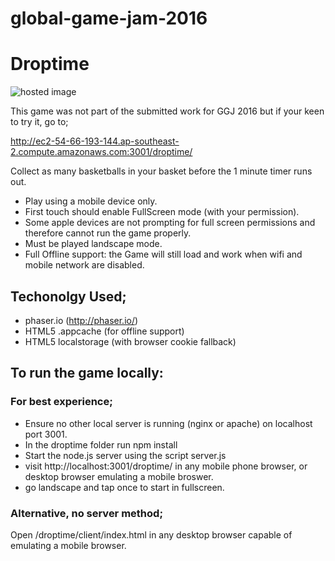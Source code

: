 # global-game-jam-2016

# Droptime

![hosted image](http://s6.postimg.org/xuuvi6ki9/droptime.png)

This game was not part of the submitted work for GGJ 2016 but if your keen to try it, go to;

http://ec2-54-66-193-144.ap-southeast-2.compute.amazonaws.com:3001/droptime/

Collect as many basketballs in your basket before the 1 minute timer runs out.

- Play using a mobile device only.
- First touch should enable FullScreen mode (with your permission).
- Some apple devices are not prompting for full screen permissions and therefore cannot run the game properly.
- Must be played landscape mode.
- Full Offline support: the Game will still load and work when wifi and mobile network are disabled.

## Techonolgy Used;

- phaser.io (http://phaser.io/)
- HTML5 .appcache (for offline support)
- HTML5 localstorage (with browser cookie fallback)

## To run the game locally:

### For best experience;

- Ensure no other local server is running (nginx or apache) on localhost port 3001.
- In the droptime folder run npm install
- Start the node.js server using the script server.js
- visit http://localhost:3001/droptime/ in any mobile phone browser, or desktop browser emulating a mobile broswer.
- go landscape and tap once to start in fullscreen.

### Alternative, no server method;

Open /droptime/client/index.html in any desktop browser capable of emulating a mobile browser.
